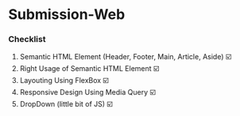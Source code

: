 # Submission-Web

### Checklist
1. Semantic HTML Element (Header, Footer, Main, Article, Aside) ☑️
2. Right Usage of Semantic HTML Element ☑️
3. Layouting Using FlexBox ☑️
4. Responsive Design Using Media Query ☑️
5. DropDown (little bit of JS) ☑️
